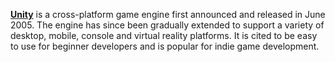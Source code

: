 [**Unity**](https://unity.com/) is a cross-platform game engine first announced and released in June 2005. The engine has since been gradually extended to support a variety of desktop, mobile, console and virtual reality platforms. It is cited to be easy to use for beginner developers and is popular for indie game development.
